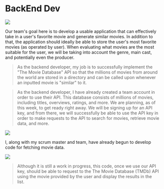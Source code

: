 # BackEnd Dev
<img src="{{site.baseurl}}/images/roughui.png">

Our team's goal here is to develop a usable application that can effectively take in a user's favorite movie and generate similar movies. In addition to that, the application should ideally be able to store the user's most favorite movies (as operated by user). When evaluating what movies are the most suitable for the user, we will be taking into account the genre, main cast, and potentially even the producer. 

> As the backend developer, my job is to successfully implement the "The Movie Database" API so that the millions of movies from around the world are stored in a directory and can be called upon whenever an inputted movie is "similar" to it. 


>As the backend developer, I have already created a team account in order to use their API. This database consists of millions of movies, including titles, overviews, ratings, and more. We are planning, as of this week, to get ready right away. We will be signing up for an API key, and from there, we will successfully be able to use the API key in order to make requests to the API to search for movies, retrieve movie data, and more. 

<img src="{{site.baseurl}}/images/apikey.png">

I, along with my scrum master and team, have already begun to develop code for fetching movie data. 


<img src="{{site.baseurl}}/images/fetchcode.png">

> Although it is still a work in progress, this code, once we use our API key, should be able to request to the The Movie Database (TMDb) API using the movie provided by the user and display the results in the list. 